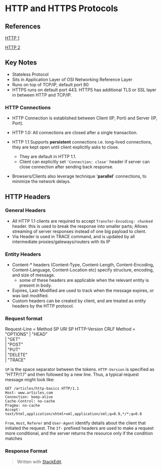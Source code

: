 
# HTTP and HTTPS Protocols

## References

[HTTP 1](https://code.tutsplus.com/tutorials/http-the-protocol-every-web-developer-must-know-part-1--net-31177)

[HTTP 2](https://code.tutsplus.com/tutorials/http-the-protocol-every-web-developer-must-know-part-2--net-31155)

## Key Notes

 - Stateless Protocol
 - Sits in Application Layer of OSI Networking Reference Layer
 - Runs on top of TCP/IP, default port 80
 - HTTPS runs on default port 443. HTTPS has additional TLS or SSL layer in between HTTP and TCP/IP.

### HTTP Connections

 - HTTP Connection is established between Client (IP, Port) and Server
   (IP, Port).
 
 - HTTP 1.0: All connections are closed after a single transaction. 
 - HTTP 1.1 Supports **persistent** connections i.e. long-lived connections, they are kept open until client explicitly asks to close. 
	 - They are default in HTTP 1.1.
	 - Client can explicitly set `'Connection: close'` header if server can
   close connection after sending back response.
   
 - Browsers/Clients also leverage technique '**parallel**' connections,
   to minimize the network delays.

## HTTP Headers

### General Headers

 - All HTTP 1.1 clients are required to accept `Transfer-Encoding: chunked` header. this is used to break the response into smaller parts; Allows streaming of server responses instead of one big payload to client.
 - Via Header is used in TRACE command, and is updated by all intermediate proxies/gateways/routers with its IP
 
 ### Entity Headers
 - Content-* headers (Content-Type, Content-Length, Content-Encoding, Content-Language, Content-Location etc) specify structure, encoding, and size of message. 
	 - some of these headers are applicable when the relevant entity is present in body.
 - Expires, Last-Modified are used to track when the message expires, or was last modified.
 - Custom headers can be created by client, and are treated as entity headers by the HTTP protocol.

### Request format

Request-Line = Method SP URI SP HTTP-Version CRLF
Method = "OPTIONS"
       | "HEAD"  
       | "GET"  
       | "POST"  
       | "PUT"  
       | "DELETE"  
       | "TRACE"

`SP`  is the space separator between the tokens.  `HTTP-Version`  is specified as  _"HTTP/1.1"_  and then followed by a new line. Thus, a typical request message might look like:

    GET /articles/http-basics HTTP/1.1
    Host: www.articles.com
    Connection: keep-alive
    Cache-Control: no-cache
    Pragma: no-cache
    Accept: text/html,application/xhtml+xml,application/xml;q=0.9,*/*;q=0.8

`From`, `Host`, `Referer` and `User-Agent` identify details about the client that initiated the request. The `If-` prefixed headers are used to make a request more conditional, and the server returns the resource only if the condition matches

### Response Format



> Written with [StackEdit](https://stackedit.io/).
<!--stackedit_data:
eyJoaXN0b3J5IjpbODIzOTUyNzk3LC0xOTkzMzY0MDIzLDEyOT
g5NTY5NjcsMjIxMzMxNTQsLTQyNzIwNDk5XX0=
-->